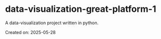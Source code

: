 # data-visualization-great-platform-1

A data-visualization project written in python.

Created on: 2025-05-28
